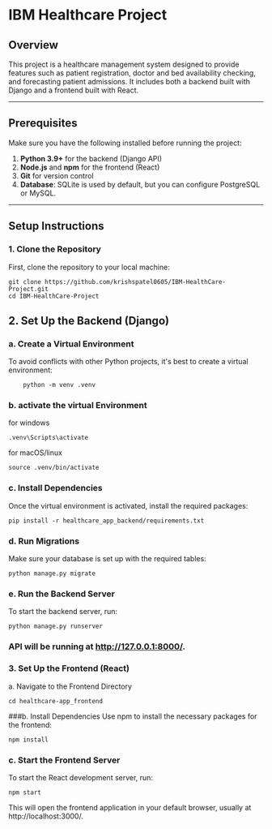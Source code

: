# IBM Healthcare Project

## Overview

This project is a healthcare management system designed to provide features such as patient registration, doctor and bed availability checking, and forecasting patient admissions. It includes both a backend built with Django and a frontend built with React.

---

## Prerequisites

Make sure you have the following installed before running the project:

1. **Python 3.9+** for the backend (Django API)
2. **Node.js** and **npm** for the frontend (React)
3. **Git** for version control
4. **Database**: SQLite is used by default, but you can configure PostgreSQL or MySQL.

---

## Setup Instructions

### 1. **Clone the Repository**

First, clone the repository to your local machine:

```
git clone https://github.com/krishspatel0605/IBM-HealthCare-Project.git
cd IBM-HealthCare-Project
```

## 2. Set Up the Backend (Django)

### a. Create a Virtual Environment
To avoid conflicts with other Python projects, it's best to create a virtual environment:

```
    python -m venv .venv
```

### b. activate the virtual Environment 
for windows 

``` 
.venv\Scripts\activate
```
for macOS/linux 

``` 
source .venv/bin/activate
```
### c. Install Dependencies
Once the virtual environment is activated, install the required packages:

``` 
pip install -r healthcare_app_backend/requirements.txt
```
### d. Run Migrations
Make sure your database is set up with the required tables:

``` 
python manage.py migrate
```
### e. Run the Backend Server
To start the backend server, run:

``` 
python manage.py runserver
```
### API will be running at http://127.0.0.1:8000/.

### 3. Set Up the Frontend (React)
a. Navigate to the Frontend Directory

``` 
cd healthcare-app_frontend
```

###b. Install Dependencies
Use npm to install the necessary packages for the frontend:

``` 
npm install
```
### c. Start the Frontend Server
To start the React development server, run:

```
npm start
```

This will open the frontend application in your default browser, usually at http://localhost:3000/.
